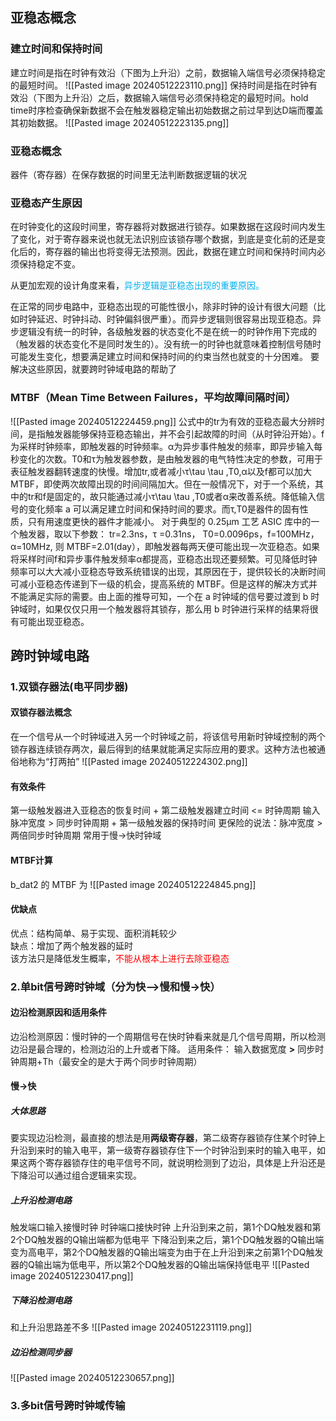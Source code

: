 ## 亚稳态概念
### 建立时间和保持时间
建立时间是指在时钟有效沿（下图为上升沿）之前，数据输入端信号必须保持稳定的最短时间。
![[Pasted image 20240512223110.png]]
保持时间是指在时钟有效沿（下图为上升沿）之后，数据输入端信号必须保持稳定的最短时间。hold time时序检查确保新数据不会在触发器稳定输出初始数据之前过早到达D端而覆盖其初始数据。
![[Pasted image 20240512223135.png]]

### 亚稳态概念
器件（寄存器）在保存数据的时间里无法判断数据逻辑的状况
### 亚稳态产生原因
在时钟变化的这段时间里，寄存器将对数据进行锁存。如果数据在这段时间内发生了变化，对于寄存器来说也就无法识别应该锁存哪个数据，到底是变化前的还是变化后的，寄存器的输出也将变得无法预测。因此，数据在建立时间和保持时间内必须保持稳定不变。

从更加宏观的设计角度来看，<font color="#00b0f0">异步逻辑是亚稳态出现的重要原因。</font>

在正常的同步电路中，亚稳态出现的可能性很小，除非时钟的设计有很大问题（比如时钟延迟、时钟抖动、时钟偏斜很严重）。而异步逻辑则很容易出现亚稳态。异步逻辑没有统一的时钟，各级触发器的状态变化不是在统一的时钟作用下完成的（触发器的状态变化不是同时发生的）。没有统一的时钟也就意味着控制信号随时可能发生变化，想要满足建立时间和保持时间的约束当然也就变的十分困难。
要解决这些原因，就要跨时钟域电路的帮助了
### MTBF（Mean Time Between Failures，平均故障间隔时间）
![[Pasted image 20240512224459.png]]
公式中的tr为有效的亚稳态最大分辨时间，是指触发器能够保持亚稳态输出，并不会引起故障的时间（从时钟沿开始）。f为采样时钟频率，即触发器的时钟频率。α为异步事件触发的频率，即异步输入每秒变化的次数。T0和τ为触发器参数，是由触发器的电气特性决定的参数，可用于表征触发器翻转速度的快慢。增加tr,或者减小τ\tau \tau ,T0,α以及f都可以加大 MTBF，即使两次故障出现的时间间隔加大。但在一般情况下，对于一个系统，其中的tr和f是固定的，故只能通过减小τ\tau \tau ,T0或者α来改善系统。降低输入信号的变化频率 a 可以满足建立时间和保持时间的要求。而τ,T0是器件的固有性质，只有用速度更快的器件才能减小。
对于典型的 0.25µm 工艺 ASIC 库中的一个触发器，取以下参数： tr=2.3ns，τ =0.31ns， T0=0.0096ps，f=100MHz，α=10MHz, 则 MTBF=2.01(day），即触发器每两天便可能出现一次亚稳态。如果将采样时间f和异步事件触发频率α都提高，亚稳态出现还要频繁。可见降低时钟频率可以大大减小亚稳态导致系统错误的出现，其原因在于，提供较长的决断时间可减小亚稳态传递到下一级的机会，提高系统的 MTBF。但是这样的解决方式并不能满足实际的需要。由上面的推导可知，一个在 a 时钟域的信号要过渡到 b 时钟域时，如果仅仅只用一个触发器将其锁存，那么用 b 时钟进行采样的结果将很有可能出现亚稳态。
## 跨时钟域电路
### 1.双锁存器法(电平同步器)
#### 双锁存器法概念
在一个信号从一个时钟域进入另一个时钟域之前，将该信号用新时钟域控制的两个锁存器连续锁存两次，最后得到的结果就能满足实际应用的要求。这种方法也被通俗地称为“打两拍”
![[Pasted image 20240512224302.png]]

#### 有效条件
第一级触发器进入亚稳态的恢复时间 + 第二级触发器建立时间 <= 时钟周期
输入脉冲宽度 > 同步时钟周期 + 第一级触发器的保持时间
更保险的说法：脉冲宽度 > 两倍同步时钟周期
常用于慢->快时钟域
#### MTBF计算
b_dat2 的 MTBF 为
![[Pasted image 20240512224845.png]]
#### 优缺点
优点：结构简单、易于实现、面积消耗较少  
缺点：增加了两个触发器的延时  
该方法只是降低发生概率，<font color="#ff0000">不能从根本上进行去除亚稳态</font>
### 2.单bit信号跨时钟域（分为快—>慢和慢->快）
#### 边沿检测原因和适用条件
边沿检测原因：慢时钟的一个周期信号在快时钟看来就是几个信号周期，所以检测边沿是最合理的，检测边沿的上升或者下降。
适用条件： 输入数据宽度 **>** 同步时钟周期+Th（最安全的是大于两个同步时钟周期）
#### 慢->快
##### 大体思路
要实现边沿检测，最直接的想法是用**两级寄存器**，第二级寄存器锁存住某个时钟上升沿到来时的输入电平，第一级寄存器锁存住下一个时钟沿到来时的输入电平，如果这两个寄存器锁存住的电平信号不同，就说明检测到了边沿，具体是上升沿还是下降沿可以通过组合逻辑来实现。
##### 上升沿检测电路
触发端口输入接慢时钟
时钟端口接快时钟
上升沿到来之前，第1个DQ触发器和第2个DQ触发器的Q输出端都为低电平
下降沿到来之后，第1个DQ触发器的Q输出端变为高电平，第2个DQ触发器的Q输出端变为由于在上升沿到来之前第1个DQ触发器的Q输出端为低电平，所以第2个DQ触发器的Q输出端保持低电平
![[Pasted image 20240512230417.png]]
##### 下降沿检测电路
和上升沿思路差不多
![[Pasted image 20240512231119.png]]
##### 边沿检测同步器
![[Pasted image 20240512230657.png]]


### 3.多bit信号跨时钟域传输
